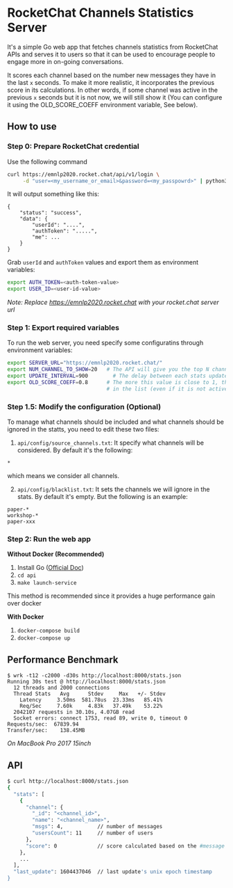 # RocketChat Channels Statistics Server
It's a simple Go web app that fetches channels statistics from RocketChat APIs and serves it to users so that it can be used to encourage people to engage more in on-going conversations.

It scores each channel based on the number new messages they have in the last `x` seconds. To make it more realistic, it incorporates the previous score in its calculations. In other words, if some channel was active in the previous `x` seconds but it is not now, we will still show it (You can configure it using the OLD_SCORE_COEFF environment variable, See below).

## How to use
### Step 0: Prepare RocketChat credential
Use the following command
```bash
curl https://emnlp2020.rocket.chat/api/v1/login \
     -d "user=<my_username_or_email>&password=<my_passpowrd>" | python3 -m json.tool
```
It will output something like this:
```
{
    "status": "success",
    "data": {
        "userId": "....",
        "authToken": ".....",
        "me": ...
    }
}
```
Grab `userId` and `authToken` values and export them as environment variables:
```bash
export AUTH_TOKEN=<auth-token-value>
export USER_ID=<user-id-value>
```
*Note: Replace https://emnlp2020.rocket.chat with your rocket.chat server url*
### Step 1: Export required variables
To run the web server, you need specify some configuratins through environment variables:
```bash
export SERVER_URL="https://emnlp2020.rocket.chat/"
export NUM_CHANNEL_TO_SHOW=20   # The API will give you the top N channels. You need to specify N here
export UPDATE_INTERVAL=900        # The delay between each stats update. The unit for this variable is seconds
export OLD_SCORE_COEFF=0.8      # The more this value is close to 1, the more active channels remain 
                                # in the list (even if it is not active anymore)
```
### Step 1.5: Modify the configuration (Optional)
To manage what channels should be included and what channels should be ignored in the statts, you need to edit these two files:
1. `api/config/source_channels.txt`: It specify what channels will be considered. By default it's the following:
```text
*
```
which means we consider all channels.

2. `api/config/blacklist.txt`: It sets the channels we will ignore in the stats. By default it's empty. But the following is an example:
```text
paper-*
workshop-*
paper-xxx
```
### Step 2: Run the web app
**Without Docker (Recommended)**
1. Install Go ([Official Doc](https://golang.org/doc/install))
2. `cd api`
3. `make launch-service`

This method is recommended since it provides a huge performance gain over docker

**With Docker**
1. `docker-compose build`
2. `docker-compose up`

## Performance Benchmark
```
$ wrk -t12 -c2000 -d30s http://localhost:8000/stats.json
Running 30s test @ http://localhost:8000/stats.json
  12 threads and 2000 connections
  Thread Stats   Avg      Stdev     Max   +/- Stdev
    Latency     3.50ms  581.78us  23.33ms   85.41%
    Req/Sec     7.60k     4.83k   37.49k    53.22%
  2042107 requests in 30.10s, 4.07GB read
  Socket errors: connect 1753, read 89, write 0, timeout 0
Requests/sec:  67839.94
Transfer/sec:    138.45MB
```
*On MacBook Pro 2017 15inch*

## API
```bash
$ curl http://localhost:8000/stats.json
{
  "stats": [
    {
      "channel": {
        "_id": "<channel_id>",
        "name": "<channel_name>",
        "msgs": 4,           // number of messages
        "usersCount": 11     // number of users
      },
      "score": 0             // score calculated based on the #message difference (float value)
    },
    ...
  ],
  "last_update": 1604437046  // last update's unix epoch timestamp
}
```
